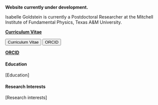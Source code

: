 <strong>Website currently under development. </strong>

Isabelle Goldstein is currently a Postdoctoral Researcher at the Mitchell Institute of Fundamental Physics, Texas A&M University.

<a href="https://isabelle-goldstein.github.io/folder/GoldsteinCV_v2.pdf" target="_blank"><strong>Curriculum Vitae</strong></a>

<button onclick="location.href='https://isabelle-goldstein.github.io/folder/GoldsteinCV_v2.pdf'">Curriculum Vitae</button>
<button onclick="location.href='https://orcid.org/0000-0001-9247-9474'">ORCID</button>

<a href="https://orcid.org/0000-0001-9247-9474"><strong>ORCID</strong></a>

#### Education
[Education]

#### Research Interests
[Research interests]
